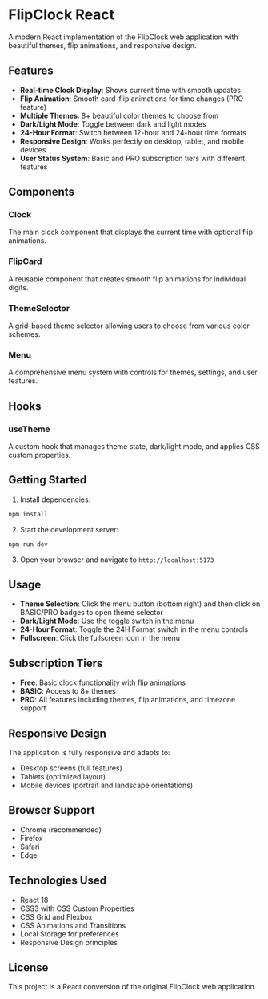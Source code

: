 # FlipClock React

A modern React implementation of the FlipClock web application with beautiful themes, flip animations, and responsive design.

## Features

- **Real-time Clock Display**: Shows current time with smooth updates
- **Flip Animation**: Smooth card-flip animations for time changes (PRO feature)
- **Multiple Themes**: 8+ beautiful color themes to choose from
- **Dark/Light Mode**: Toggle between dark and light modes
- **24-Hour Format**: Switch between 12-hour and 24-hour time formats
- **Responsive Design**: Works perfectly on desktop, tablet, and mobile devices
- **User Status System**: Basic and PRO subscription tiers with different features

## Components

### Clock
The main clock component that displays the current time with optional flip animations.

### FlipCard
A reusable component that creates smooth flip animations for individual digits.

### ThemeSelector
A grid-based theme selector allowing users to choose from various color schemes.

### Menu
A comprehensive menu system with controls for themes, settings, and user features.

## Hooks

### useTheme
A custom hook that manages theme state, dark/light mode, and applies CSS custom properties.

## Getting Started

1. Install dependencies:
```bash
npm install
```

2. Start the development server:
```bash
npm run dev
```

3. Open your browser and navigate to `http://localhost:5173`

## Usage

- **Theme Selection**: Click the menu button (bottom right) and then click on BASIC/PRO badges to open theme selector
- **Dark/Light Mode**: Use the toggle switch in the menu
- **24-Hour Format**: Toggle the 24H Format switch in the menu controls
- **Fullscreen**: Click the fullscreen icon in the menu

## Subscription Tiers

- **Free**: Basic clock functionality with flip animations
- **BASIC**: Access to 8+ themes
- **PRO**: All features including themes, flip animations, and timezone support

## Responsive Design

The application is fully responsive and adapts to:
- Desktop screens (full features)
- Tablets (optimized layout)
- Mobile devices (portrait and landscape orientations)

## Browser Support

- Chrome (recommended)
- Firefox
- Safari
- Edge

## Technologies Used

- React 18
- CSS3 with CSS Custom Properties
- CSS Grid and Flexbox
- CSS Animations and Transitions
- Local Storage for preferences
- Responsive Design principles

## License

This project is a React conversion of the original FlipClock web application.